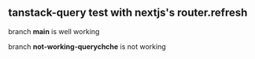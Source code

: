 ## tanstack-query test with nextjs's router.refresh

branch **main** is well working

branch **not-working-querychche** is not working

